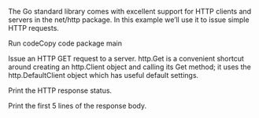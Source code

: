 
The Go standard library comes with excellent support for HTTP clients and servers in the net/http package. In this example we’ll use it to issue simple HTTP requests.

Run codeCopy code
package main

Issue an HTTP GET request to a server. http.Get is a convenient shortcut around creating an http.Client object and calling its Get method; it uses the http.DefaultClient object which has useful default settings.

Print the HTTP response status.

Print the first 5 lines of the response body.
